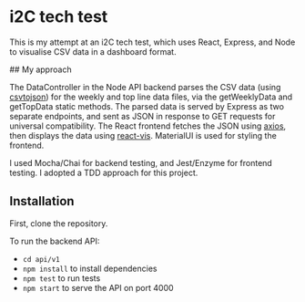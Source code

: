 # i2C tech test

This is my attempt at an i2C tech test, which uses React, Express, and Node to visualise CSV data in a dashboard format.

## My approach

The DataController in the Node API backend parses the CSV data (using [csvtojson](https://www.npmjs.com/package/csvtojson)) for the weekly and top line data files, via the getWeeklyData and getTopData static methods. The parsed data is served by Express as two separate endpoints, and sent as JSON in response to GET requests for universal compatibility. The React frontend fetches the JSON using [axios](https://www.npmjs.com/package/axios), then displays the data using [react-vis](https://uber.github.io/react-vis/). MaterialUI is used for styling the frontend.

I used Mocha/Chai for backend testing, and Jest/Enzyme for frontend testing. I adopted a TDD approach for this project.

## Installation

First, clone the repository.

To run the backend API:

- `cd api/v1`
- `npm install` to install dependencies
- `npm test` to run tests
- `npm start` to serve the API on port 4000
